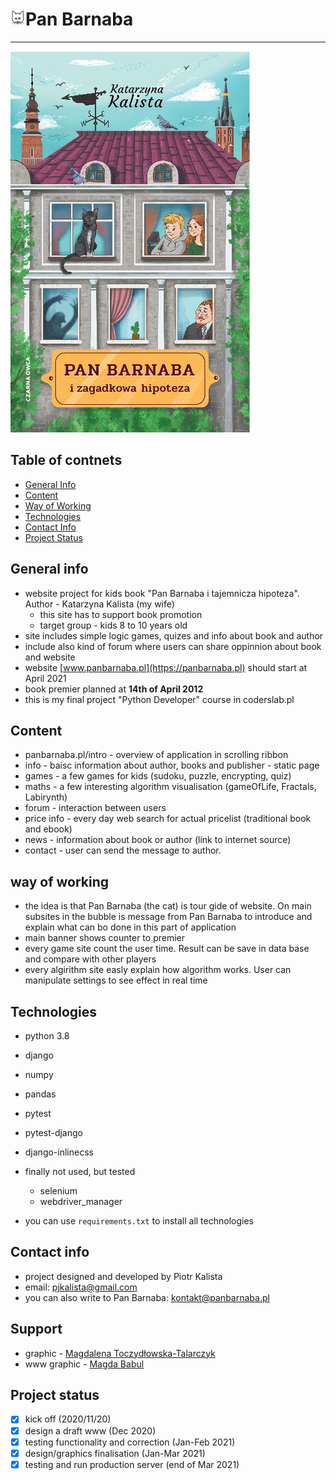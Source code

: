 # ![logo](app/static/images/icons8-cat-24.png)Pan Barnaba     
------------------------------------------------
![cover](app/static/images/PanBarnaba_72.jpg)
## Table of contnets
* [General Info](#general-info)
* [Content](#content)
* [Way of Working](#way-of-working)
* [Technologies](#technologies)
* [Contact Info](#contact-info)
* [Project Status](#project-status)

## General info
* website project for kids book "Pan Barnaba i tajemnicza hipoteza". Author - Katarzyna Kalista (my wife)
    * this site has to support book promotion 
    * target group - kids 8 to 10 years old
* site includes simple logic games, quizes and info about book and author
* include also kind of forum where users can share oppinnion about book and website
* website [www.panbarnaba.pl](https://panbarnaba.pl) should start at April 2021
* book premier planned at **14th of April 2012**
* this is my final project "Python Developer" course in coderslab.pl 

## Content
* panbarnaba.pl/intro - overview of application in scrolling ribbon
* info - baisc information about author, books and publisher - static page
* games - a few games for kids (sudoku, puzzle, encrypting, quiz)
* maths - a few interesting algorithm visualisation (gameOfLife, Fractals, Labirynth)
* forum - interaction between users
* price info - every day web search for actual pricelist (traditional book and ebook)
* news - information about book or author (link to internet source)
* contact - user can send the message to author.

## way of working
* the idea is that Pan Barnaba (the cat) is tour gide of website. On main subsites in the bubble is message from Pan Barnaba to introduce and explain what can bo done in this part of application
* main banner shows counter to premier
* every game site count the user time. Result can be save in data base and compare with other players
* every algirithm site easly explain how algorithm works. User can manipulate settings to see effect in real time

## Technologies
* python 3.8
* django
* numpy
* pandas 
* pytest
* pytest-django
* django-inlinecss
* finally not used, but tested
    * selenium
    * webdriver_manager


* you can use `requirements.txt` to install all technologies

## Contact info
* project designed and developed by Piotr Kalista
* email: pjkalista@gmail.com
* you can also write to Pan Barnaba: kontakt@panbarnaba.pl

## Support
* graphic - [Magdalena Toczydłowska-Talarczyk](https://issuu.com/magdatt/docs/portfolio)
* www graphic - [Magda Babul](https://www.behance.net/magdabaluladf9?fbclid=IwAR27HoWW0w1BfcbuUqQw5ldx_Ns_lftGZRpluwJ3FwnWvBK8yMRoaF-IcbY)

## Project status
- [x] kick off (2020/11/20)
- [x] design a draft www (Dec 2020)
- [x] testing functionality and correction (Jan-Feb 2021)
- [x] design/graphics finalisation (Jan-Mar 2021)
- [x] testing and run production server (end of Mar 2021)
